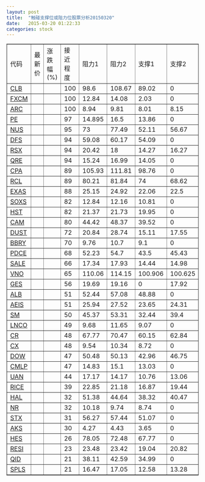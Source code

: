 ```yaml
---
layout: post
title:  "触碰支撑位或阻力位股票分析20150320"
date:   2015-03-20 01:22:33
categories: stock
---
```

<script type="text/javascript">
var stockList = []
stockList.push('gb_clb');
stockList.push('gb_fxcm');
stockList.push('gb_arc');
stockList.push('gb_pe');
stockList.push('gb_nus');
stockList.push('gb_dfs');
stockList.push('gb_rsx');
stockList.push('gb_qre');
stockList.push('gb_cpa');
stockList.push('gb_rcl');
stockList.push('gb_exas');
stockList.push('gb_soxs');
stockList.push('gb_hst');
stockList.push('gb_cam');
stockList.push('gb_dust');
stockList.push('gb_bbry');
stockList.push('gb_pdce');
stockList.push('gb_sale');
stockList.push('gb_vno');
stockList.push('gb_ges');
stockList.push('gb_alb');
stockList.push('gb_aeis');
stockList.push('gb_sm');
stockList.push('gb_lnco');
stockList.push('gb_cr');
stockList.push('gb_cx');
stockList.push('gb_dow');
stockList.push('gb_cmlp');
stockList.push('gb_uan');
stockList.push('gb_rice');
stockList.push('gb_hal');
stockList.push('gb_nr');
stockList.push('gb_stx');
stockList.push('gb_aks');
stockList.push('gb_hes');
stockList.push('gb_resi');
stockList.push('gb_qid');
stockList.push('gb_spls');
</script>
<table border="1">
 <tr>
 <td>代码</td>
 <td>最新价</td>
 <td>涨跌幅(%)</td>
 <td>接近程度</td>
 <td>阻力1</td>
 <td>阻力2</td>
 <td>支撑1</td>
 <td>支撑2</td>
</tr>
  <tr id="clb" class="red">
  <td><a href="http://stock.finance.sina.com.cn/usstock/quotes/CLB.html" target="_blank">CLB</a></td><td></td><td></td><td>100</td><td>98.6</td><td>108.67</td><td>89.02</td><td>0</td></tr>
  <tr id="fxcm" class="green">
  <td><a href="http://stock.finance.sina.com.cn/usstock/quotes/FXCM.html" target="_blank">FXCM</a></td><td></td><td></td><td>100</td><td>12.84</td><td>14.08</td><td>2.03</td><td>0</td></tr>
  <tr id="arc" class="red">
  <td><a href="http://stock.finance.sina.com.cn/usstock/quotes/ARC.html" target="_blank">ARC</a></td><td></td><td></td><td>100</td><td>8.94</td><td>9.81</td><td>8.01</td><td>8.15</td></tr>
  <tr id="pe" class="red">
  <td><a href="http://stock.finance.sina.com.cn/usstock/quotes/PE.html" target="_blank">PE</a></td><td></td><td></td><td>97</td><td>14.895</td><td>16.5</td><td>13.86</td><td>0</td></tr>
  <tr id="nus" class="green">
  <td><a href="http://stock.finance.sina.com.cn/usstock/quotes/NUS.html" target="_blank">NUS</a></td><td></td><td></td><td>95</td><td>73</td><td>77.49</td><td>52.11</td><td>56.67</td></tr>
  <tr id="dfs" class="red">
  <td><a href="http://stock.finance.sina.com.cn/usstock/quotes/DFS.html" target="_blank">DFS</a></td><td></td><td></td><td>94</td><td>59.08</td><td>60.17</td><td>54.09</td><td>0</td></tr>
  <tr id="rsx" class="green">
  <td><a href="http://stock.finance.sina.com.cn/usstock/quotes/RSX.html" target="_blank">RSX</a></td><td></td><td></td><td>94</td><td>20.42</td><td>18</td><td>14.27</td><td>16.27</td></tr>
  <tr id="qre" class="red">
  <td><a href="http://stock.finance.sina.com.cn/usstock/quotes/QRE.html" target="_blank">QRE</a></td><td></td><td></td><td>94</td><td>15.24</td><td>16.99</td><td>14.05</td><td>0</td></tr>
  <tr id="cpa" class="red">
  <td><a href="http://stock.finance.sina.com.cn/usstock/quotes/CPA.html" target="_blank">CPA</a></td><td></td><td></td><td>89</td><td>105.93</td><td>111.81</td><td>98.76</td><td>0</td></tr>
  <tr id="rcl" class="red">
  <td><a href="http://stock.finance.sina.com.cn/usstock/quotes/RCL.html" target="_blank">RCL</a></td><td></td><td></td><td>89</td><td>80.21</td><td>81.84</td><td>74</td><td>68.62</td></tr>
  <tr id="exas" class="red">
  <td><a href="http://stock.finance.sina.com.cn/usstock/quotes/EXAS.html" target="_blank">EXAS</a></td><td></td><td></td><td>88</td><td>25.15</td><td>24.92</td><td>22.06</td><td>22.5</td></tr>
  <tr id="soxs" class="green">
  <td><a href="http://stock.finance.sina.com.cn/usstock/quotes/SOXS.html" target="_blank">SOXS</a></td><td></td><td></td><td>82</td><td>12.84</td><td>12.16</td><td>10.81</td><td>0</td></tr>
  <tr id="hst" class="red">
  <td><a href="http://stock.finance.sina.com.cn/usstock/quotes/HST.html" target="_blank">HST</a></td><td></td><td></td><td>82</td><td>21.37</td><td>21.73</td><td>19.95</td><td>0</td></tr>
  <tr id="cam" class="red">
  <td><a href="http://stock.finance.sina.com.cn/usstock/quotes/CAM.html" target="_blank">CAM</a></td><td></td><td></td><td>80</td><td>44.42</td><td>48.37</td><td>39.52</td><td>0</td></tr>
  <tr id="dust" class="green">
  <td><a href="http://stock.finance.sina.com.cn/usstock/quotes/DUST.html" target="_blank">DUST</a></td><td></td><td></td><td>72</td><td>20.84</td><td>28.74</td><td>15.11</td><td>17.55</td></tr>
  <tr id="bbry" class="red">
  <td><a href="http://stock.finance.sina.com.cn/usstock/quotes/BBRY.html" target="_blank">BBRY</a></td><td></td><td></td><td>70</td><td>9.76</td><td>10.7</td><td>9.1</td><td>0</td></tr>
  <tr id="pdce" class="red">
  <td><a href="http://stock.finance.sina.com.cn/usstock/quotes/PDCE.html" target="_blank">PDCE</a></td><td></td><td></td><td>68</td><td>52.23</td><td>54.7</td><td>43.5</td><td>45.43</td></tr>
  <tr id="sale" class="red">
  <td><a href="http://stock.finance.sina.com.cn/usstock/quotes/SALE.html" target="_blank">SALE</a></td><td></td><td></td><td>66</td><td>17.34</td><td>17.93</td><td>14.44</td><td>14.98</td></tr>
  <tr id="vno" class="red">
  <td><a href="http://stock.finance.sina.com.cn/usstock/quotes/VNO.html" target="_blank">VNO</a></td><td></td><td></td><td>65</td><td>110.06</td><td>114.15</td><td>100.906</td><td>100.625</td></tr>
  <tr id="ges" class="green">
  <td><a href="http://stock.finance.sina.com.cn/usstock/quotes/GES.html" target="_blank">GES</a></td><td></td><td></td><td>56</td><td>19.69</td><td>19.16</td><td>0</td><td>17.92</td></tr>
  <tr id="alb" class="red">
  <td><a href="http://stock.finance.sina.com.cn/usstock/quotes/ALB.html" target="_blank">ALB</a></td><td></td><td></td><td>51</td><td>52.44</td><td>57.08</td><td>48.88</td><td>0</td></tr>
  <tr id="aeis" class="green">
  <td><a href="http://stock.finance.sina.com.cn/usstock/quotes/AEIS.html" target="_blank">AEIS</a></td><td></td><td></td><td>51</td><td>25.94</td><td>27.52</td><td>23.65</td><td>24.31</td></tr>
  <tr id="sm" class="red">
  <td><a href="http://stock.finance.sina.com.cn/usstock/quotes/SM.html" target="_blank">SM</a></td><td></td><td></td><td>50</td><td>45.37</td><td>53.31</td><td>32.44</td><td>39.4</td></tr>
  <tr id="lnco" class="red">
  <td><a href="http://stock.finance.sina.com.cn/usstock/quotes/LNCO.html" target="_blank">LNCO</a></td><td></td><td></td><td>49</td><td>9.68</td><td>11.65</td><td>9.07</td><td>0</td></tr>
  <tr id="cr" class="green">
  <td><a href="http://stock.finance.sina.com.cn/usstock/quotes/CR.html" target="_blank">CR</a></td><td></td><td></td><td>48</td><td>67.77</td><td>70.47</td><td>60.15</td><td>62.84</td></tr>
  <tr id="cx" class="red">
  <td><a href="http://stock.finance.sina.com.cn/usstock/quotes/CX.html" target="_blank">CX</a></td><td></td><td></td><td>48</td><td>9.54</td><td>10.34</td><td>8.72</td><td>0</td></tr>
  <tr id="dow" class="green">
  <td><a href="http://stock.finance.sina.com.cn/usstock/quotes/DOW.html" target="_blank">DOW</a></td><td></td><td></td><td>47</td><td>50.48</td><td>50.13</td><td>42.96</td><td>46.75</td></tr>
  <tr id="cmlp" class="green">
  <td><a href="http://stock.finance.sina.com.cn/usstock/quotes/CMLP.html" target="_blank">CMLP</a></td><td></td><td></td><td>47</td><td>14.83</td><td>15.1</td><td>13.03</td><td>0</td></tr>
  <tr id="uan" class="red">
  <td><a href="http://stock.finance.sina.com.cn/usstock/quotes/UAN.html" target="_blank">UAN</a></td><td></td><td></td><td>44</td><td>17.17</td><td>14.17</td><td>10.76</td><td>13.06</td></tr>
  <tr id="rice" class="green">
  <td><a href="http://stock.finance.sina.com.cn/usstock/quotes/RICE.html" target="_blank">RICE</a></td><td></td><td></td><td>39</td><td>22.85</td><td>21.18</td><td>16.87</td><td>19.44</td></tr>
  <tr id="hal" class="green">
  <td><a href="http://stock.finance.sina.com.cn/usstock/quotes/HAL.html" target="_blank">HAL</a></td><td></td><td></td><td>32</td><td>51.38</td><td>44.64</td><td>38.32</td><td>40.47</td></tr>
  <tr id="nr" class="green">
  <td><a href="http://stock.finance.sina.com.cn/usstock/quotes/NR.html" target="_blank">NR</a></td><td></td><td></td><td>32</td><td>10.18</td><td>9.74</td><td>8.74</td><td>0</td></tr>
  <tr id="stx" class="red">
  <td><a href="http://stock.finance.sina.com.cn/usstock/quotes/STX.html" target="_blank">STX</a></td><td></td><td></td><td>31</td><td>56.27</td><td>57.44</td><td>51.07</td><td>0</td></tr>
  <tr id="aks" class="red">
  <td><a href="http://stock.finance.sina.com.cn/usstock/quotes/AKS.html" target="_blank">AKS</a></td><td></td><td></td><td>30</td><td>4.27</td><td>4.43</td><td>3.65</td><td>0</td></tr>
  <tr id="hes" class="green">
  <td><a href="http://stock.finance.sina.com.cn/usstock/quotes/HES.html" target="_blank">HES</a></td><td></td><td></td><td>26</td><td>78.05</td><td>72.48</td><td>67.77</td><td>0</td></tr>
  <tr id="resi" class="green">
  <td><a href="http://stock.finance.sina.com.cn/usstock/quotes/RESI.html" target="_blank">RESI</a></td><td></td><td></td><td>23</td><td>23.48</td><td>23.42</td><td>19.04</td><td>20.82</td></tr>
  <tr id="qid" class="green">
  <td><a href="http://stock.finance.sina.com.cn/usstock/quotes/QID.html" target="_blank">QID</a></td><td></td><td></td><td>21</td><td>38.11</td><td>42.59</td><td>34.99</td><td>0</td></tr>
  <tr id="spls" class="red">
  <td><a href="http://stock.finance.sina.com.cn/usstock/quotes/SPLS.html" target="_blank">SPLS</a></td><td></td><td></td><td>21</td><td>16.47</td><td>17.05</td><td>12.58</td><td>13.28</td></tr>
</table>
